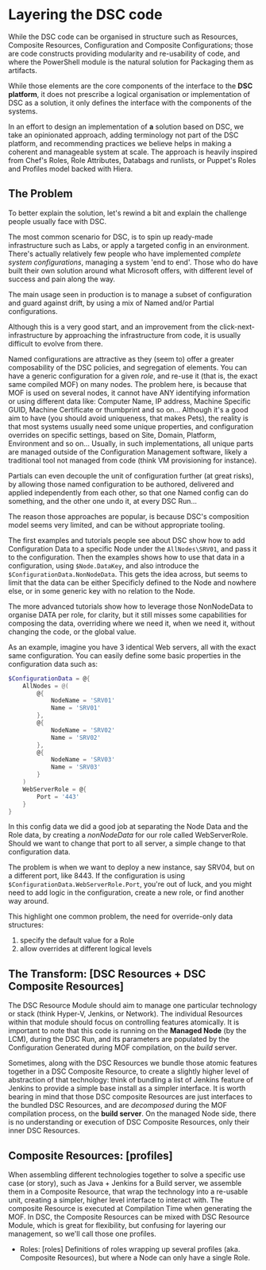 # Layering the DSC code

While the DSC code can be organised in structure such as Resources, Composite Resources, Configuration and Composite Configurations; those are code constructs providing modularity and re-usability of code, and where the PowerShell module is the natural solution for Packaging them as artifacts.

While those elements are the core components of the interface to the **DSC platform**, it does not prescribe a logical organisation or implementation of DSC as a solution, it only defines the interface with the components of the systems.

In an effort to design an implementation of **a** solution based on DSC, we take an opinionated approach, adding terminology not part of the DSC platform, and recommending practices we believe helps in making a coherent and manageable system at scale.
The approach is heavily inspired from Chef's Roles, Role Attributes, Databags and runlists, or Puppet's Roles and Profiles model backed with Hiera.

## The Problem

To better explain the solution, let's rewind a bit and explain the challenge people usually face with DSC.

The most common scenario for DSC, is to spin up ready-made infrastructure such as Labs, or apply a targeted config in an environment. There's actually relatively few people who have implemented _complete system configurations_, managing a system 'end to end'. Those who do have built their own solution around what Microsoft offers, with different level of success and pain along the way.

The main usage seen in production is to manage a subset of configuration and guard against drift, by using a mix of Named and/or Partial configurations.

Although this is a very good start, and an improvement from the click-next-infrastructure by approaching the infrastructure from code, it is usually difficult to evolve from there.

Named configurations are attractive as they (seem to) offer a greater composability of the DSC policies, and segregation of elements. You can have a generic configuration for a given _role_, and re-use it (that is, the exact same compiled MOF) on many nodes.
The problem here, is because that MOF is used on several nodes, it cannot have ANY identifying information or using different data like: Computer Name, IP address, Machine Specific GUID, Machine Certificate or thumbprint and so on...
Although it's a good aim to have (you should avoid uniqueness, that makes Pets), the reality is that most systems usually need some unique properties, and configuration overrides on specific settings, based on Site, Domain, Platform, Environment and so on...
Usually, in such implementations, all unique parts are managed outside of the Configuration Management software, likely a traditional tool not managed from code (think VM provisioning for instance).

Partials can even decouple the unit of configuration further (at great risks), by allowing those named configuration to be authored, delivered and applied independently from each other, so that one Named config can do something, and the other one undo it, at every DSC Run...

The reason those approaches are popular, is because DSC's composition model seems very limited, and can be without appropriate tooling. 

The first examples and tutorials people see about DSC show how to add Configuration Data to a specific Node under the `AllNodes\SRV01`, and pass it to the configuration. Then the examples shows how to use that data in a configuration, using `$Node.DataKey`, and also introduce the `$ConfigurationData.NonNodeData`. This gets the idea across, but seems to limit that the data can be either Specificly defined to the Node and nowhere else, or in some generic key with no relation to the Node.

The more advanced tutorials show how to leverage those NonNodeData to organise DATA per role, for clarity, but it still misses some capabilities for composing the data, overriding where we need it, when we need it, without changing the code, or the global value.

As an example, imagine you have 3 identical Web servers, all with the exact same configuration. 
You can easily define some basic properties in the configuration data such as:
```PowerShell
$ConfigurationData = @{
    AllNodes = @(
        @{
            NodeName = 'SRV01'
            Name = 'SRV01'
        },
        @{
            NodeName = 'SRV02'
            Name = 'SRV02'
        },
        @{
            NodeName = 'SRV03'
            Name = 'SRV03'
        }
    )
    WebServerRole = @{
        Port = '443'
    }
}
```
In this config data we did a good job at separating the Node Data and the Role data, by creating a _nonNodeData_ for our role called WebServerRole.
Should we want to change that port to all server, a simple change to that configuration data.

The problem is when we want to deploy a new instance, say SRV04, but on a different port, like 8443. If the configuration is using `$ConfigurationData.WebServerRole.Port`, you're out of luck, and you might need to add logic in the configuration, create a new role, or find another way around.

This highlight one common problem, the need for override-only data structures:
1. specify the default value for a Role
2. allow overrides at different logical levels


## The Transform: [DSC Resources + DSC Composite Resources]

The DSC Resource Module should aim to manage one particular technology or stack (think Hyper-V, Jenkins, or Network). The individual Resources within that module should focus on controlling features atomically. It is important to note that this code is running on the **Managed Node** (by the LCM), during the DSC Run, and its parameters are populated by the Configuration Generated during MOF compilation, on the _build_ server.

Sometimes, along with the DSC Resources we bundle those atomic features together in a DSC Composite Resource, to create a slightly higher level of abstraction of that technology: think of bundling a list of Jenkins feature of Jenkins to provide a simple base install as a simpler interface. It is worth bearing in mind that those DSC composite Resources are just interfaces to the bundled DSC Resources, and are _decomposed_ during the MOF compilation process, on the **build server**. On the managed Node side, there is no understanding or execution of DSC Composite Resources, only their inner DSC Resources.
    

## Composite Resources: [profiles]

When assembling different technologies together to solve a specific use case (or story), such as Java + Jenkins for a Build server, we assemble them in a Composite Resource, that wrap the technology into a re-usable unit, creating a simpler, higher level interface to interact with. The composite Resource is executed at Compilation Time when generating the MOF. In DSC, the Composite Resources can be mixed with DSC Resource Module, which is great for flexibility, but confusing for layering our management, so we'll call those one profiles.

- Roles: [roles]
    Definitions of roles wrapping up several profiles (aka. Composite Resources), but where a Node can only have a single Role.

    